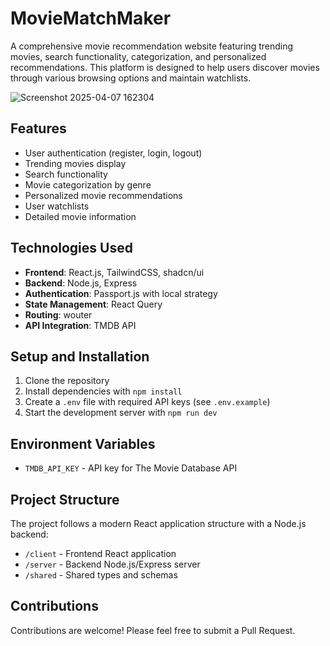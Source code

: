 # MovieMatchMaker

A comprehensive movie recommendation website featuring trending movies, search functionality, categorization, and personalized recommendations. This platform is designed to help users discover movies through various browsing options and maintain watchlists.

![Screenshot 2025-04-07 162304](https://github.com/user-attachments/assets/58a39356-56b3-4fc5-9eee-7917df9a052c)

## Features

- User authentication (register, login, logout)
- Trending movies display
- Search functionality
- Movie categorization by genre
- Personalized movie recommendations
- User watchlists
- Detailed movie information

## Technologies Used

- **Frontend**: React.js, TailwindCSS, shadcn/ui
- **Backend**: Node.js, Express
- **Authentication**: Passport.js with local strategy
- **State Management**: React Query
- **Routing**: wouter
- **API Integration**: TMDB API


## Setup and Installation

1. Clone the repository
2. Install dependencies with `npm install`
3. Create a `.env` file with required API keys (see `.env.example`)
4. Start the development server with `npm run dev`

## Environment Variables

- `TMDB_API_KEY` - API key for The Movie Database API

## Project Structure

The project follows a modern React application structure with a Node.js backend:

- `/client` - Frontend React application
- `/server` - Backend Node.js/Express server
- `/shared` - Shared types and schemas

## Contributions

Contributions are welcome! Please feel free to submit a Pull Request.
